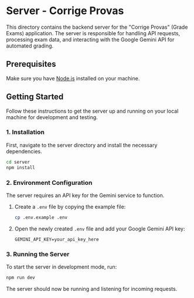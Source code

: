 # Server - Corrige Provas

This directory contains the backend server for the "Corrige Provas" (Grade Exams) application. The server is responsible for handling API requests, processing exam data, and interacting with the Google Gemini API for automated grading.

## Prerequisites

Make sure you have [Node.js](https://nodejs.org/) installed on your machine.

## Getting Started

Follow these instructions to get the server up and running on your local machine for development and testing.

### 1. Installation

First, navigate to the server directory and install the necessary dependencies.

```sh
cd server
npm install
```

### 2. Environment Configuration

The server requires an API key for the Gemini service to function.

1.  Create a `.env` file by copying the example file:
    ```sh
    cp .env.example .env
    ```

2.  Open the newly created `.env` file and add your Google Gemini API key:
    ```env
    GEMINI_API_KEY=your_api_key_here
    ```

### 3. Running the Server

To start the server in development mode, run:

```sh
npm run dev
```

The server should now be running and listening for incoming requests.